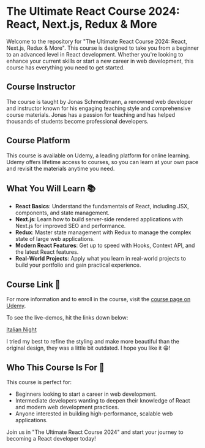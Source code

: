 # The Ultimate React Course 2024: React, Next.js, Redux & More

Welcome to the repository for "The Ultimate React Course 2024: React, Next.js, Redux & More". This course is designed to take you from a beginner to an advanced level in React development. Whether you're looking to enhance your current skills or start a new career in web development, this course has everything you need to get started.

## Course Instructor

The course is taught by Jonas Schmedtmann, a renowned web developer and instructor known for his engaging teaching style and comprehensive course materials. Jonas has a passion for teaching and has helped thousands of students become professional developers.

## Course Platform

This course is available on Udemy, a leading platform for online learning. Udemy offers lifetime access to courses, so you can learn at your own pace and revisit the materials anytime you need.

## What You Will Learn 📚

- **React Basics**: Understand the fundamentals of React, including JSX, components, and state management.
- **Next.js**: Learn how to build server-side rendered applications with Next.js for improved SEO and performance.
- **Redux**: Master state management with Redux to manage the complex state of large web applications.
- **Modern React Features**: Get up to speed with Hooks, Context API, and the latest React features.
- **Real-World Projects**: Apply what you learn in real-world projects to build your portfolio and gain practical experience.

## Course Link 🔗

For more information and to enroll in the course, visit the [course page on Udemy](https://www.udemy.com/course/the-ultimate-react-course).

To see the live-demos, hit the links down below:

[Italian Night](https://italian-night.netlify.app/) 

I tried my best to refine the styling and make more beautiful than the original design, they was a little bit outdated. I hope you like it 😁!

## Who This Course Is For 🎯

This course is perfect for:

- Beginners looking to start a career in web development.
- Intermediate developers wanting to deepen their knowledge of React and modern web development practices.
- Anyone interested in building high-performance, scalable web applications.

Join us in "The Ultimate React Course 2024" and start your journey to becoming a React developer today!